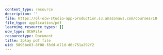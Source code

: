 ```yaml
---
content_type: resource
description: ''
file: https://ol-ocw-studio-app-production.s3.amazonaws.com/courses/18-03sc-differential-equations-fall-2011/5895be838f08f8ddd71dd6c751a292f2_YUjdyKhWt6E.pdf
file_type: application/pdf
learning_resource_types: []
ocw_type: OCWFile
resourcetype: Document
title: 3play pdf file
uid: 5895be83-8f08-f8dd-d71d-d6c751a292f2
---
```

